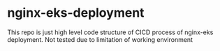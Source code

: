# nginx-eks-deployment
This repo is just high level code structure of CICD process of nginx-eks deployment. Not tested due to limitation of working environment